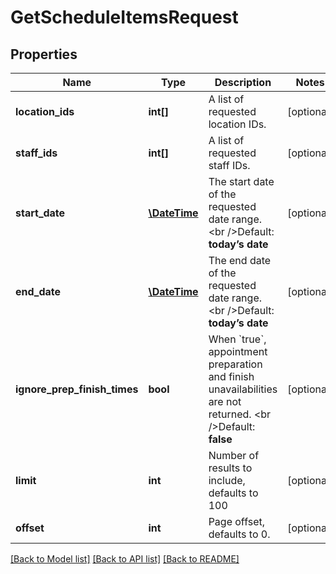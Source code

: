 # GetScheduleItemsRequest

## Properties
Name | Type | Description | Notes
------------ | ------------- | ------------- | -------------
**location_ids** | **int[]** | A list of requested location IDs. | [optional] 
**staff_ids** | **int[]** | A list of requested staff IDs. | [optional] 
**start_date** | [**\DateTime**](\DateTime.md) | The start date of the requested date range.   &lt;br /&gt;Default: **today’s date** | [optional] 
**end_date** | [**\DateTime**](\DateTime.md) | The end date of the requested date range.   &lt;br /&gt;Default: **today’s date** | [optional] 
**ignore_prep_finish_times** | **bool** | When &#x60;true&#x60;, appointment preparation and finish unavailabilities are not returned.   &lt;br /&gt;Default: **false** | [optional] 
**limit** | **int** | Number of results to include, defaults to 100 | [optional] 
**offset** | **int** | Page offset, defaults to 0. | [optional] 

[[Back to Model list]](../README.md#documentation-for-models) [[Back to API list]](../README.md#documentation-for-api-endpoints) [[Back to README]](../README.md)



